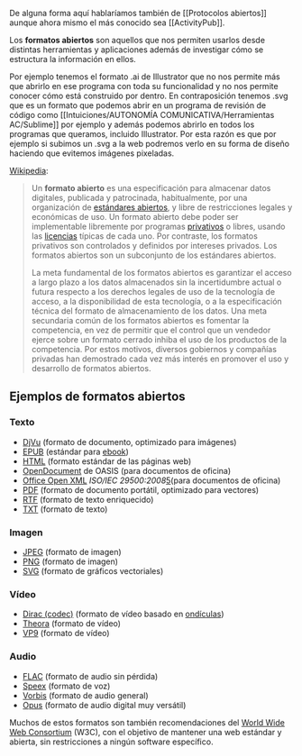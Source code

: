 De alguna forma aquí hablaríamos también de [[Protocolos abiertos]] aunque ahora mismo el más conocido sea [[ActivityPub]].

Los **formatos abiertos** son aquellos que nos permiten usarlos desde distintas herramientas y aplicaciones además de investigar cómo se estructura la información en ellos.

Por ejemplo tenemos el formato .ai de Illustrator que no nos permite más que abrirlo en ese programa con toda su funcionalidad y no nos permite conocer cómo está construido por dentro. En contraposición tenemos .svg que es un formato que podemos abrir en un programa de revisión de código como [[Intuiciones/AUTONOMÍA COMUNICATIVA/Herramientas AC/Sublime]] por ejemplo y además podemos abrirlo en todos los programas que queramos, incluido Illustrator. Por esta razón es que por ejemplo si subimos un .svg a la web podremos verlo en su forma de diseño haciendo que evitemos imágenes pixeladas.

[Wikipedia](https://es.wikipedia.org/wiki/Formato_abierto):

> Un **formato abierto** es una especificación para almacenar datos digitales, publicada y patrocinada, habitualmente, por una organización de [estándares abiertos](https://es.wikipedia.org/wiki/Est%C3%A1ndar_abierto "Estándar abierto"), y libre de restricciones legales y económicas de uso. Un formato abierto debe poder ser implementable libremente por programas [privativos](https://es.wikipedia.org/wiki/Software_propietario "Software propietario") o libres, usando las [licencias](https://es.wikipedia.org/wiki/Licencia "Licencia") típicas de cada uno. Por contraste, los formatos privativos son controlados y definidos por intereses privados. Los formatos abiertos son un subconjunto de los estándares abiertos.
> 
> La meta fundamental de los formatos abiertos es garantizar el acceso a largo plazo a los datos almacenados sin la incertidumbre actual o futura respecto a los derechos legales de uso de la tecnología de acceso, a la disponibilidad de esta tecnología, o a la especificación técnica del formato de almacenamiento de los datos. Una meta secundaria común de los formatos abiertos es fomentar la competencia, en vez de permitir que el control que un vendedor ejerce sobre un formato cerrado inhiba el uso de los productos de la competencia. Por estos motivos, diversos gobiernos y compañías privadas han demostrado cada vez más interés en promover el uso y desarrollo de formatos abiertos.


## Ejemplos de formatos abiertos

### Texto

- [DjVu](https://es.wikipedia.org/wiki/DjVu "DjVu") (formato de documento, optimizado para imágenes)
- [EPUB](https://es.wikipedia.org/wiki/EPUB "EPUB") (estándar para [ebook](https://es.wikipedia.org/wiki/Ebook "Ebook"))
- [HTML](https://es.wikipedia.org/wiki/HTML "HTML") (formato estándar de las páginas web)
- [OpenDocument](https://es.wikipedia.org/wiki/OpenDocument "OpenDocument") de OASIS (para documentos de oficina)
- [Office Open XML](https://es.wikipedia.org/wiki/Office_Open_XML "Office Open XML") _ISO/IEC 29500:2008_[5](https://es.wikipedia.org/wiki/Formato_abierto#cite_note-5)​ (para documentos de oficina)
- [PDF](https://es.wikipedia.org/wiki/Portable_Document_Format "Portable Document Format") (formato de documento portátil, optimizado para vectores)
- [RTF](https://es.wikipedia.org/wiki/Rich_Text_Format "Rich Text Format") (formato de texto enriquecido)
- [TXT](https://es.wikipedia.org/wiki/Archivo_de_texto "Archivo de texto") (formato de texto)

### Imagen

- [JPEG](https://es.wikipedia.org/wiki/JPEG "JPEG") (formato de imagen)
- [PNG](https://es.wikipedia.org/wiki/PNG "PNG") (formato de imagen)
- [SVG](https://es.wikipedia.org/wiki/Scalable_Vector_Graphics "Scalable Vector Graphics") (formato de gráficos vectoriales)

### Vídeo

- [Dirac (codec)](https://es.wikipedia.org/wiki/Dirac_(codec) "Dirac (codec)") (formato de vídeo basado en [ondículas](https://es.wikipedia.org/wiki/Ond%C3%ADcula "Ondícula"))
- [Theora](https://es.wikipedia.org/wiki/Theora "Theora") (formato de vídeo)
- [VP9](https://es.wikipedia.org/wiki/VP9 "VP9") (formato de vídeo)

### Audio

- [FLAC](https://es.wikipedia.org/wiki/FLAC "FLAC") (formato de audio sin pérdida)
- [Speex](https://es.wikipedia.org/wiki/Speex "Speex") (formato de voz)
- [Vorbis](https://es.wikipedia.org/wiki/Vorbis "Vorbis") (formato de audio general)
- [Opus](https://es.wikipedia.org/wiki/Opus_(c%C3%B3dec) "Opus (códec)") (formato de audio digital muy versátil)

Muchos de estos formatos son también recomendaciones del [World Wide Web Consortium](https://es.wikipedia.org/wiki/World_Wide_Web_Consortium "World Wide Web Consortium") (W3C), con el objetivo de mantener una web estándar y abierta, sin restricciones a ningún software específico.